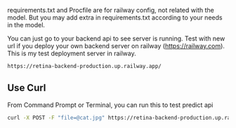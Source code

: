 requirements.txt and Procfile are for railway config, not related with the model. But you may add extra in requirements.txt according to your needs in the model.

You can just go to your backend api to see server is running. Test with new url if you deploy your own backend server on railway (https://railway.com). This is my test deployment server in railway.

```bash
https://retina-backend-production.up.railway.app/
```

## Use Curl

From Command Prompt or Terminal, you can run this to test predict api

```bash
curl -X POST -F "file=@cat.jpg" https://retina-backend-production.up.railway.app/predict
```
